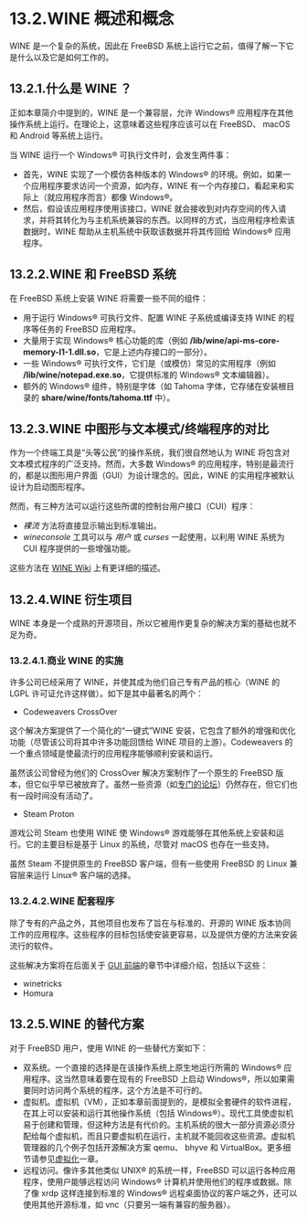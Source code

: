 # 13.2.WINE 概述和概念

WINE 是一个复杂的系统，因此在 FreeBSD 系统上运行它之前，值得了解一下它是什么以及它是如何工作的。

## 13.2.1.什么是 WINE ？

正如本章简介中提到的，WINE 是一个兼容层，允许 Windows® 应用程序在其他操作系统上运行。在理论上，这意味着这些程序应该可以在 FreeBSD、 macOS 和 Android 等系统上运行。

当 WINE 运行一个 Windows® 可执行文件时，会发生两件事：

- 首先，WINE 实现了一个模仿各种版本的 Windows® 的环境。例如，如果一个应用程序要求访问一个资源，如内存，WINE 有一个内存接口，看起来和实际上（就应用程序而言）都像 Windows®。
- 然后，假设该应用程序使用该接口，WINE 就会接收到对内存空间的传入请求，并将其转化为与主机系统兼容的东西。以同样的方式，当应用程序检索该数据时，WINE 帮助从主机系统中获取该数据并将其传回给 Windows® 应用程序。

## 13.2.2.WINE 和 FreeBSD 系统

在 FreeBSD 系统上安装 WINE 将需要一些不同的组件：

- 用于运行 Windows® 可执行文件、配置 WINE 子系统或编译支持 WINE 的程序等任务的 FreeBSD 应用程序。
- 大量用于实现 Windows® 核心功能的库（例如 **/lib/wine/api-ms-core-memory-l1-1.dll.so**，它是上述内存接口的一部分）。
- 一些 Windows® 可执行文件，它们是（或模仿）常见的实用程序（例如 **/lib/wine/notepad.exe.so**，它提供标准的 Windows® 文本编辑器）。
- 额外的 Windows® 组件，特别是字体（如 Tahoma 字体，它存储在安装根目录的 **share/wine/fonts/tahoma.ttf** 中）。

## 13.2.3.WINE 中图形与文本模式/终端程序的对比

作为一个终端工具是“头等公民”的操作系统，我们很自然地认为 WINE 将包含对文本模式程序的广泛支持。然而，大多数 Windows® 的应用程序，特别是最流行的，都是以图形用户界面（GUI）为设计理念的。因此，WINE 的实用程序被默认设计为启动图形程序。

然而，有三种方法可以运行这些所谓的控制台用户接口（CUI）程序：

- _裸流_ 方法将直接显示输出到标准输出。
- _wineconsole_ 工具可以与 _用户_ 或 _curses_ 一起使用，以利用 WINE 系统为 CUI 程序提供的一些增强功能。

这些方法在 [WINE Wiki](https://wiki.winehq.org/Wine_User's_Guide#Text_mode_programs_.28CUI:_Console_User_Interface.29) 上有更详细的描述。

## 13.2.4.WINE 衍生项目

WINE 本身是一个成熟的开源项目，所以它被用作更复杂的解决方案的基础也就不足为奇。

### 13.2.4.1.商业 WINE 的实施

许多公司已经采用了 WINE，并使其成为他们自己专有产品的核心（WINE 的 LGPL 许可证允许这样做）。如下是其中最著名的两个：

- Codeweavers CrossOver

这个解决方案提供了一个简化的“一键式”WINE 安装，它包含了额外的增强和优化功能（尽管该公司将其中许多功能回馈给 WINE 项目的上游）。Codeweavers 的一个重点领域是使最流行的应用程序能够顺利安装和运行。

虽然该公司曾经为他们的 CrossOver 解决方案制作了一个原生的 FreeBSD 版本，但它似乎早已被放弃了。虽然一些资源（如[专门的论坛](https://www.codeweavers.com/compatibility/crossover/forum/freebsd)）仍然存在，但它们也有一段时间没有活动了。

- Steam Proton

游戏公司 Steam 也使用 WINE 使 Windows® 游戏能够在其他系统上安装和运行。它的主要目标是基于 Linux 的系统，尽管对 macOS 也存在一些支持。

虽然 Steam 不提供原生的 FreeBSD 客户端，但有一些使用 FreeBSD 的 Linux 兼容层来运行 Linux® 客户端的选择。

### 13.2.4.2.WINE 配套程序

除了专有的产品之外，其他项目也发布了旨在与标准的、开源的 WINE 版本协同工作的应用程序。这些程序的目标包括使安装更容易，以及提供方便的方法来安装流行的软件。

这些解决方案将在后面关于 [GUI 前端](https://docs.freebsd.org/en/books/handbook/book/#wine-management-guis)的章节中详细介绍，包括以下这些：

- winetricks
- Homura

## 13.2.5.WINE 的替代方案

对于 FreeBSD 用户，使用 WINE 的一些替代方案如下：

- 双系统。一个直接的选择是在该操作系统上原生地运行所需的 Windows® 应用程序。这当然意味着要在现有的 FreeBSD 上启动 Windows®，所以如果需要同时访问两个系统的程序，这个方法是不可行的。
- 虚拟机。虚拟机（VM），正如本章前面提到的，是模拟全套硬件的软件进程，在其上可以安装和运行其他操作系统（包括 Windows®）。现代工具使虚拟机易于创建和管理，但这种方法是有代价的。主机系统的很大一部分资源必须分配给每个虚拟机，而且只要虚拟机在运行，主机就不能回收这些资源。虚拟机管理器的几个例子包括开源解决方案 qemu、 bhyve 和 VirtualBox。更多细节请参见[虚拟化](https://docs.freebsd.org/en/books/handbook/book/#virtualization)一章。
- 远程访问。像许多其他类似 UNIX® 的系统一样，FreeBSD 可以运行各种应用程序，使用户能够远程访问 Windows® 计算机并使用他们的程序或数据。除了像 xrdp 这样连接到标准的 Windows® 远程桌面协议的客户端之外，还可以使用其他开源标准，如 vnc（只要另一端有兼容的服务器）。

